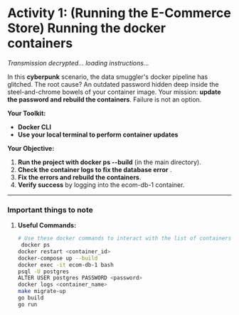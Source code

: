 # Activity 1: **(Running the E-Commerce Store) Running the docker containers**

_Transmission decrypted... loading instructions..._

In this **cyberpunk** scenario, the data smuggler's docker pipeline has glitched. The root cause? An outdated password hidden deep inside the steel-and-chrome bowels of your container image. Your mission: **update the password and rebuild the containers**. Failure is not an option.

**Your Toolkit:**
- **Docker CLI**
- **Use your local terminal to perform container updates**

**Your Objective:**
1. **Run the project with docker ps --build** (in the main directory).
2. **Check the container logs to fix the database error** .
3. **Fix the errors and rebuild the containers**.
4. **Verify success** by logging into the ecom-db-1 container.

---

### Important things to note

1. **Useful Commands:**

   ```bash
   # Use these docker commands to interact with the list of containers
    docker ps
   docker restart <container_id> 
   docker-compose up --build
   docker exec -it ecom-db-1 bash
   psql -U postgres
   ALTER USER postgres PASSWORD <password>
   docker logs <container_name>
   make migrate-up
   go build
   go run

